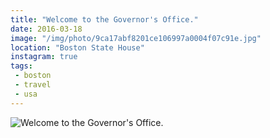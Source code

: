 ```yaml
---
title: "Welcome to the Governor's Office."
date: 2016-03-18
image: "/img/photo/9ca17abf8201ce106997a0004f07c91e.jpg"
location: "Boston State House"
instagram: true
tags:
 - boston
 - travel
 - usa
---
```


![Welcome to the Governor's Office.](/img/photo/9ca17abf8201ce106997a0004f07c91e.jpg)
